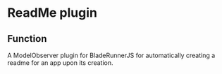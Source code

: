 # ReadMe plugin

## Function
A ModelObserver plugin for  BladeRunnerJS for automatically creating a readme for an app upon its creation.